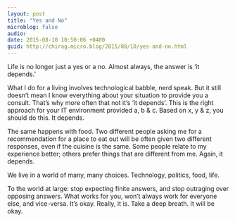 ```yaml
---
layout: post
title: "Yes and No"
microblog: false
audio: 
date: 2015-08-10 10:50:06 +0400
guid: http://chirag.micro.blog/2015/08/10/yes-and-no.html
---
```

<p>Life is no longer just a yes or a no. Almost always, the answer is ‘it depends.’</p>
<p>What I do for a living involves technological babble, nerd speak. But it still doesn’t mean I know everything about your situation to provide you a consult. That’s why more often that not it’s ‘it depends’. This is the right approach for your IT environment provided a, b &amp; c. Based on x, y &amp; z, you should do this. It depends.</p>
<p>The same happens with food. Two different people asking me for a recommendation for a place to eat out will be often given two different responses, even if the cuisine is the same. Some people relate to my experience better; others prefer things that are different from me. Again, it depends.</p>
<p>We live in a world of many, many choices. Technology, politics, food, life.</p>
<p>To the world at large: stop expecting finite answers, and stop outraging over opposing answers. What works for you, won’t always work for everyone else, and vice-versa. It’s okay. Really, it is. Take a deep breath. It will be okay.</p>
